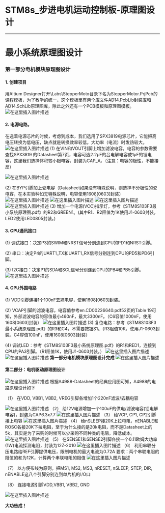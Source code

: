 # STM8s_步进电机运动控制板-原理图设计






------

# 最小系统原理图设计

### 第一部分电机模块原理图设计


#### 1.	创建项目
用Altium Designer打开\Labs\StepperMoto目录下名为StepperMotor.PrjPcb的课程模板，为了教学的统一，这个模板里有两个库文件AD14.PcbLib封装库和AD14.SchLib原理图库，除此之外还有一个PCB模板和原理图模板。
![在这里插入图片描述](https://img-blog.csdnimg.cn/20200513213929435.png?x-oss-process=image/watermark,type_ZmFuZ3poZW5naGVpdGk,shadow_10,text_aHR0cHM6Ly9ibG9nLmNzZG4ubmV0L09sZEh1YW5nQw==,size_16,color_FFFFFF,t_70)

#### 2.	电源电路。
在选着电源芯片的时候，考虑到成本，我们选用了SPX3819电源芯片，它能把高电压转换为低电压，缺点就是转换效率较低，大功率（电流）时发热较大。
![在这里插入图片描述](https://img-blog.csdnimg.cn/20200513213957268.png?x-oss-process=image/watermark,type_ZmFuZ3poZW5naGVpdGk,shadow_10,text_aHR0cHM6Ly9ibG9nLmNzZG4ubmV0L09sZEh1YW5nQw==,size_16,color_FFFFFF,t_70)
(1)	在VIN和VOUT引脚上增加滤波电容，电容的参数需要查找SPX3819 的Datasheet第7页，电容可选2.2μF的吕电解电容或1μF的钽电容，这里我们选择体积较小钽电容，封装为CAP_A。（注意：电容的极性，不能接反）

![在这里插入图片描述](https://img-blog.csdnimg.cn/20200513214226949.png?x-oss-process=image/watermark,type_ZmFuZ3poZW5naGVpdGk,shadow_10,text_aHR0cHM6Ly9ibG9nLmNzZG4ubmV0L09sZEh1YW5nQw==,size_16,color_FFFFFF,t_70)

(2)	在BYP引脚加上瓷电容（Datasheet如果没有特殊说明，则选择不分极性的瓷电容，在本实验种如无特殊说明，电容使用1608[0603]封装）
![在这里插入图片描述](https://img-blog.csdnimg.cn/20200513214253778.png?x-oss-process=image/watermark,type_ZmFuZ3poZW5naGVpdGk,shadow_10,text_aHR0cHM6Ly9ibG9nLmNzZG4ubmV0L09sZEh1YW5nQw==,size_16,color_FFFFFF,t_70)
![在这里插入图片描述](https://img-blog.csdnimg.cn/20200513214302300.png?x-oss-process=image/watermark,type_ZmFuZ3poZW5naGVpdGk,shadow_10,text_aHR0cHM6Ly9ibG9nLmNzZG4ubmV0L09sZEh1YW5nQw==,size_16,color_FFFFFF,t_70)
![在这里插入图片描述](https://img-blog.csdnimg.cn/20200513214310838.png?x-oss-process=image/watermark,type_ZmFuZ3poZW5naGVpdGk,shadow_10,text_aHR0cHM6Ly9ibG9nLmNzZG4ubmV0L09sZEh1YW5nQw==,size_16,color_FFFFFF,t_70)
![在这里插入图片描述](https://img-blog.csdnimg.cn/20200513214317972.png?x-oss-process=image/watermark,type_ZmFuZ3poZW5naGVpdGk,shadow_10,text_aHR0cHM6Ly9ibG9nLmNzZG4ubmV0L09sZEh1YW5nQw==,size_16,color_FFFFFF,t_70)
(3)	增加一个电源(VCC)指示灯，参考《STM8S103F3最小系统原理图.pdf》的R2和GREEN1。(其中R1、R2阻值为1K使用J1-0603封装。LED2使用LED0805封装。)

#### 3.	CPU通讯接口

(1)	调试接口：决定P3的SWIM和NRST信号分别连到CPU的PD1和NRST引脚。 

(2)	串口：决定P4的UART1_TX和UART1_RX信号分别连到CPU的PD5和PD6引脚。 

(3)	I2C接口：决定P1的SDA和SCL信号分别连到CPU的PB4和PB5引脚。
![在这里插入图片描述](https://img-blog.csdnimg.cn/2020051321450382.png?x-oss-process=image/watermark,type_ZmFuZ3poZW5naGVpdGk,shadow_10,text_aHR0cHM6Ly9ibG9nLmNzZG4ubmV0L09sZEh1YW5nQw==,size_16,color_FFFFFF,t_70)
#### 4.	CPU外围电路
(1)	VDD引脚连接1个100nF去耦电容，使用1608[0603]封装。

(2)	VCAP引脚的滤波电容，电容值参考en.CD00226640.pdf52页的Table 19可知，外部滤波电容的容值最小460nF，最大3300nF。（C6容值1000nF，使用1608[0603]封装）
![在这里插入图片描述](https://img-blog.csdnimg.cn/20200513214614618.png?x-oss-process=image/watermark,type_ZmFuZ3poZW5naGVpdGk,shadow_10,text_aHR0cHM6Ly9ibG9nLmNzZG4ubmV0L09sZEh1YW5nQw==,size_16,color_FFFFFF,t_70)
(3)	复位电路：参考《STM8S103F3最小系统原理图.pdf》的R3和C4，不需要按钮S1。（R3阻值10K，使用J1-0603封装。C4容值100nF，使用1608[0603]封装）

(4)	调试LED：参考《STM8S103F3最小系统原理图.pdf》的R1和RED1，连接到CPU的PA3引脚。（R1阻值1K，使用J1-0603封装。）
![在这里插入图片描述](https://img-blog.csdnimg.cn/2020051321471464.png?x-oss-process=image/watermark,type_ZmFuZ3poZW5naGVpdGk,shadow_10,text_aHR0cHM6Ly9ibG9nLmNzZG4ubmV0L09sZEh1YW5nQw==,size_16,color_FFFFFF,t_70)
![在这里插入图片描述](https://img-blog.csdnimg.cn/20200513214757735.png?x-oss-process=image/watermark,type_ZmFuZ3poZW5naGVpdGk,shadow_10,text_aHR0cHM6Ly9ibG9nLmNzZG4ubmV0L09sZEh1YW5nQw==,size_16,color_FFFFFF,t_70)
**第一部分电机模块原理图设计完成**
![在这里插入图片描述](https://img-blog.csdnimg.cn/20200513214805535.png?x-oss-process=image/watermark,type_ZmFuZ3poZW5naGVpdGk,shadow_10,text_aHR0cHM6Ly9ibG9nLmNzZG4ubmV0L09sZEh1YW5nQw==,size_16,color_FFFFFF,t_70)
#### 第二部分：电机驱动原理图设计
![在这里插入图片描述](https://img-blog.csdnimg.cn/20200513215032198.png?x-oss-process=image/watermark,type_ZmFuZ3poZW5naGVpdGk,shadow_10,text_aHR0cHM6Ly9ibG9nLmNzZG4ubmV0L09sZEh1YW5nQw==,size_16,color_FFFFFF,t_70)
根据A4988-Datasheet的经典应用图可知，A4988的电路原理设计如下

（1）	在VDD, VBB1, VBB2, VREG引脚各增加1个220nF滤波/去耦电容

![在这里插入图片描述](https://img-blog.csdnimg.cn/20200513215051533.png?x-oss-process=image/watermark,type_ZmFuZ3poZW5naGVpdGk,shadow_10,text_aHR0cHM6Ly9ibG9nLmNzZG4ubmV0L09sZEh1YW5nQw==,size_16,color_FFFFFF,t_70)
（2）	给12V电源增加一个100uF的供电/滤波电容(铝电解电容)，封装为CAP6.3x7.7
![在这里插入图片描述](https://img-blog.csdnimg.cn/20200513215119872.png?x-oss-process=image/watermark,type_ZmFuZ3poZW5naGVpdGk,shadow_10,text_aHR0cHM6Ly9ibG9nLmNzZG4ubmV0L09sZEh1YW5nQw==,size_16,color_FFFFFF,t_70)
（3）	给VCP, CP1, CP2引脚接上电容
![在这里插入图片描述](https://img-blog.csdnimg.cn/20200513215152123.png?x-oss-process=image/watermark,type_ZmFuZ3poZW5naGVpdGk,shadow_10,text_aHR0cHM6Ly9ibG9nLmNzZG4ubmV0L09sZEh1YW5nQw==,size_16,color_FFFFFF,t_70)
（4）	给nSLEEP接20K上拉电阻，nENABLE和ROSC各接20K下拉电阻，至于为什么接的是20k电阻，而不是Datasheet上的5k，其实是为了采购的时候可以少采购不同种类的电阻，降低成本。
![在这里插入图片描述](https://img-blog.csdnimg.cn/20200513215236541.png?x-oss-process=image/watermark,type_ZmFuZ3poZW5naGVpdGk,shadow_10,text_aHR0cHM6Ly9ibG9nLmNzZG4ubmV0L09sZEh1YW5nQw==,size_16,color_FFFFFF,t_70)
（5）	在SENSE1和SENSE2引脚各接一个0.11欧姆大功率(1W)电流探测电阻，封装为12Z-2010
![在这里插入图片描述](https://img-blog.csdnimg.cn/2020051321531382.png?x-oss-process=image/watermark,type_ZmFuZ3poZW5naGVpdGk,shadow_10,text_aHR0cHM6Ly9ibG9nLmNzZG4ubmV0L09sZEh1YW5nQw==,size_16,color_FFFFFF,t_70)
（6）	利用串联分压电路给REF引脚提供电压，限制电机的最大电流为0.72A
要求：两个串联电阻的阻值的和为12K，计算两个串联电阻的阻值
![在这里插入图片描述](https://img-blog.csdnimg.cn/20200513215356152.png?x-oss-process=image/watermark,type_ZmFuZ3poZW5naGVpdGk,shadow_10,text_aHR0cHM6Ly9ibG9nLmNzZG4ubmV0L09sZEh1YW5nQw==,size_16,color_FFFFFF,t_70)

（7）	以方便布线为原则，把MS1, MS2, MS3, nRESET, nSLEEP, STEP, DIR, nENABLE这八个引脚分别连到单片机的I/O口

（8）	连接电源引脚VDD,VBB1, VBB2, GND

![在这里插入图片描述](https://img-blog.csdnimg.cn/20200513215432597.png?x-oss-process=image/watermark,type_ZmFuZ3poZW5naGVpdGk,shadow_10,text_aHR0cHM6Ly9ibG9nLmNzZG4ubmV0L09sZEh1YW5nQw==,size_16,color_FFFFFF,t_70)

**大功告成！**


